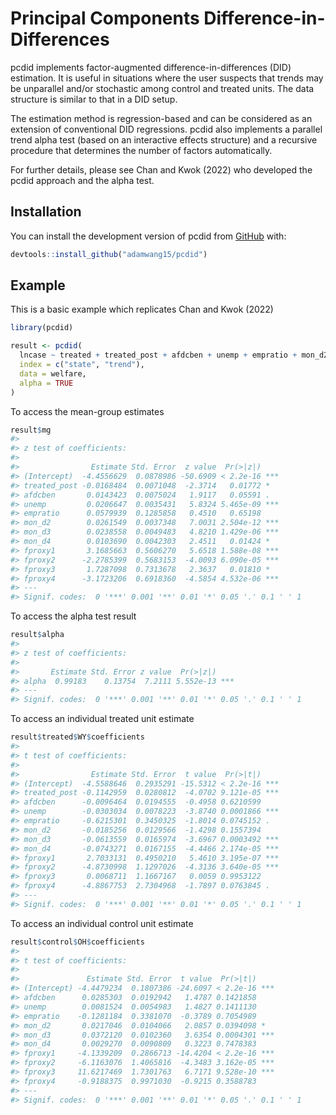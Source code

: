 
<!-- README.md is generated from README.Rmd. Please edit that file -->

# Principal Components Difference-in-Differences

<!-- badges: start -->

<!-- badges: end -->

pcdid implements factor-augmented difference-in-differences (DID)
estimation. It is useful in situations where the user suspects that
trends may be unparallel and/or stochastic among control and treated
units. The data structure is similar to that in a DID setup.

The estimation method is regression-based and can be considered as an
extension of conventional DID regressions. pcdid also implements a
parallel trend alpha test (based on an interactive effects structure)
and a recursive procedure that determines the number of factors
automatically.

For further details, please see Chan and Kwok (2022) who developed the
pcdid approach and the alpha test.

## Installation

You can install the development version of pcdid from
[GitHub](https://github.com/) with:

``` r
devtools::install_github("adamwang15/pcdid")
```

## Example

This is a basic example which replicates Chan and Kwok (2022)

``` r
library(pcdid)

result <- pcdid(
  lncase ~ treated + treated_post + afdcben + unemp + empratio + mon_d2 + mon_d3 + mon_d4,
  index = c("state", "trend"),
  data = welfare,
  alpha = TRUE
)
```

To access the mean-group estimates

``` r
result$mg
#> 
#> z test of coefficients:
#> 
#>                Estimate Std. Error  z value  Pr(>|z|)    
#> (Intercept)  -4.4556629  0.0878986 -50.6909 < 2.2e-16 ***
#> treated_post -0.0168484  0.0071048  -2.3714   0.01772 *  
#> afdcben       0.0143423  0.0075024   1.9117   0.05591 .  
#> unemp         0.0206647  0.0035431   5.8324 5.465e-09 ***
#> empratio      0.0579939  0.1285858   0.4510   0.65198    
#> mon_d2        0.0261549  0.0037348   7.0031 2.504e-12 ***
#> mon_d3        0.0238558  0.0049483   4.8210 1.429e-06 ***
#> mon_d4        0.0103690  0.0042303   2.4511   0.01424 *  
#> fproxy1       3.1685663  0.5606270   5.6518 1.588e-08 ***
#> fproxy2      -2.2785399  0.5683153  -4.0093 6.090e-05 ***
#> fproxy3       1.7287098  0.7313678   2.3637   0.01810 *  
#> fproxy4      -3.1723206  0.6918360  -4.5854 4.532e-06 ***
#> ---
#> Signif. codes:  0 '***' 0.001 '**' 0.01 '*' 0.05 '.' 0.1 ' ' 1
```

To access the alpha test result

``` r
result$alpha
#> 
#> z test of coefficients:
#> 
#>       Estimate Std. Error z value  Pr(>|z|)    
#> alpha  0.99183    0.13754  7.2111 5.552e-13 ***
#> ---
#> Signif. codes:  0 '***' 0.001 '**' 0.01 '*' 0.05 '.' 0.1 ' ' 1
```

To access an individual treated unit estimate

``` r
result$treated$WY$coefficients
#> 
#> t test of coefficients:
#> 
#>                Estimate Std. Error  t value  Pr(>|t|)    
#> (Intercept)  -4.5588646  0.2935291 -15.5312 < 2.2e-16 ***
#> treated_post -0.1142959  0.0280812  -4.0702 9.121e-05 ***
#> afdcben      -0.0096464  0.0194555  -0.4958 0.6210599    
#> unemp        -0.0303034  0.0078223  -3.8740 0.0001866 ***
#> empratio     -0.6215301  0.3450325  -1.8014 0.0745152 .  
#> mon_d2       -0.0185256  0.0129566  -1.4298 0.1557394    
#> mon_d3       -0.0613559  0.0165974  -3.6967 0.0003492 ***
#> mon_d4       -0.0743271  0.0167155  -4.4466 2.174e-05 ***
#> fproxy1       2.7033131  0.4950210   5.4610 3.195e-07 ***
#> fproxy2      -4.8730998  1.1297026  -4.3136 3.640e-05 ***
#> fproxy3       0.0068711  1.1667167   0.0059 0.9953122    
#> fproxy4      -4.8867753  2.7304968  -1.7897 0.0763845 .  
#> ---
#> Signif. codes:  0 '***' 0.001 '**' 0.01 '*' 0.05 '.' 0.1 ' ' 1
```

To access an individual control unit estimate

``` r
result$control$OH$coefficients
#> 
#> t test of coefficients:
#> 
#>               Estimate Std. Error  t value  Pr(>|t|)    
#> (Intercept) -4.4479234  0.1807386 -24.6097 < 2.2e-16 ***
#> afdcben      0.0285303  0.0192942   1.4787 0.1421858    
#> unemp        0.0081524  0.0054983   1.4827 0.1411130    
#> empratio    -0.1281184  0.3381070  -0.3789 0.7054989    
#> mon_d2       0.0217046  0.0104066   2.0857 0.0394098 *  
#> mon_d3       0.0372120  0.0102360   3.6354 0.0004301 ***
#> mon_d4       0.0029270  0.0090809   0.3223 0.7478383    
#> fproxy1     -4.1339209  0.2866713 -14.4204 < 2.2e-16 ***
#> fproxy2     -6.1163076  1.4065816  -4.3483 3.162e-05 ***
#> fproxy3     11.6217469  1.7301763   6.7171 9.528e-10 ***
#> fproxy4     -0.9188375  0.9971030  -0.9215 0.3588783    
#> ---
#> Signif. codes:  0 '***' 0.001 '**' 0.01 '*' 0.05 '.' 0.1 ' ' 1
```
